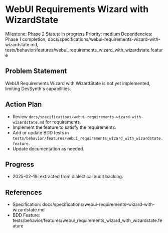 # WebUI Requirements Wizard with WizardState
Milestone: Phase 2
Status: in progress
Priority: medium
Dependencies: Phase 1 completion, docs/specifications/webui-requirements-wizard-with-wizardstate.md, tests/behavior/features/webui_requirements_wizard_with_wizardstate.feature

## Problem Statement
WebUI Requirements Wizard with WizardState is not yet implemented, limiting DevSynth's capabilities.


## Action Plan
- Review `docs/specifications/webui-requirements-wizard-with-wizardstate.md` for requirements.
- Implement the feature to satisfy the requirements.
- Add or update BDD tests in `tests/behavior/features/webui_requirements_wizard_with_wizardstate.feature`.
- Update documentation as needed.

## Progress
- 2025-02-19: extracted from dialectical audit backlog.

## References
- Specification: docs/specifications/webui-requirements-wizard-with-wizardstate.md
- BDD Feature: tests/behavior/features/webui_requirements_wizard_with_wizardstate.feature
